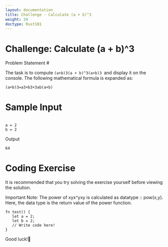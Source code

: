 ```yaml
---
layout: documentation
title: Challenge - Calculate (a + b)^3
weight: 34
doctype: Rust101
---
```


# Challenge: Calculate (a + b)^3


Problem Statement #

The task is to compute `(a+b)3(a + b)^3(a+b)​3​​ `and display it on the console. The following mathematical formula is expanded as:

`(a+b)​3​​=a​3​​+b​3​​+3ab(a+b)`


# Sample Input 

```

a = 2
b = 2

```

Output 
```
64

```

# Coding Exercise

 It is recommended​ that you try solving the exercise yourself before viewing the solution.
 
 Important Note: The power of xyx^yx​y​​ is calculated as datatype :: pow(x,y). Here, the data type is the return value of the power function.
 
 ```
 fn test() {
    let a = 2;
    let b = 2;
    // Write code here!
}
```

Good luck!🤞

